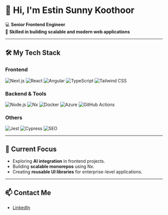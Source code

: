 
# 👋 Hi, I'm Estin Sunny Koothoor

💻 **Senior Frontend Engineer**  
🚀 **Skilled in building scalable and modern web applications**

---

## 🛠️ My Tech Stack

### Frontend
![Next.js](https://img.shields.io/badge/-Next.js-000?&logo=next.js)
![React](https://img.shields.io/badge/-React-61DAFB?&logo=react)
![Angular](https://img.shields.io/badge/-Angular-DD0031?&logo=angular)
![TypeScript](https://img.shields.io/badge/-TypeScript-3178C6?&logo=typescript)
![Tailwind CSS](https://img.shields.io/badge/-TailwindCSS-38B2AC?&logo=tailwind-css)

### Backend & Tools
![Node.js](https://img.shields.io/badge/-Node.js-339933?&logo=node.js)
![Nx](https://img.shields.io/badge/-Nx-143055?&logo=nx)
![Docker](https://img.shields.io/badge/-Docker-2496ED?&logo=docker)
![Azure](https://img.shields.io/badge/-Azure-0078D4?&logo=microsoft-azure)
![GitHub Actions](https://img.shields.io/badge/-GitHub_Actions-2088FF?&logo=github-actions)

### Others
![Jest](https://img.shields.io/badge/-Jest-C21325?&logo=jest)
![Cypress](https://img.shields.io/badge/-Cypress-17202C?&logo=cypress)
![SEO](https://img.shields.io/badge/-SEO-FFA500?&logo=google)

---

## 🌟 Current Focus
- Exploring **AI integration** in frontend projects.
- Building **scalable monorepos** using Nx.
- Creating **reusable UI libraries** for enterprise-level applications.

---

## 📫 Contact Me
- [LinkedIn](https://linkedin.com/in/estin-sunny)

